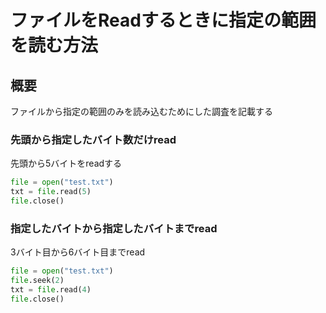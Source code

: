 # ファイルをReadするときに指定の範囲を読む方法

## 概要

ファイルから指定の範囲のみを読み込むためにした調査を記載する

### 先頭から指定したバイト数だけread

先頭から5バイトをreadする
```python
file = open("test.txt")
txt = file.read(5)
file.close()
```

### 指定したバイトから指定したバイトまでread

3バイト目から6バイト目までread
```python
file = open("test.txt")
file.seek(2)
txt = file.read(4)
file.close()
```
